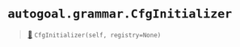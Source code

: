 # `autogoal.grammar.CfgInitializer`

> [📝](https://github.com/autogal/autogoal/blob/master/autogoal/grammar/_cfg.py#L371)
> `CfgInitializer(self, registry=None)`

